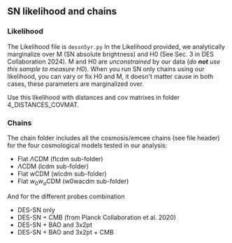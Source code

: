 ## SN likelihood and chains

### Likelihood
The Likelihood file is `dessn5yr.py`
In the Likelihood provided, we analytically marginalize over M (SN absolute brightness) and H0 (See Sec. 3 in DES Collaboration 2024).
M and H0 are _unconstrained_ by our data (_do **not** use this sample to measure H0_). When you run SN only chains using our likelihood, you can vary or fix H0 and M, it doesn't matter cause in both cases, these parameters are marginalized over.

Use this likelihood with distances and cov matrixes in folder 4_DISTANCES_COVMAT.

### Chains
The chain folder includes all the cosmosis/emcee chains (see file header) for the four cosmological models tested in our analysis:
- Flat $`\Lambda`$CDM (flcdm sub-folder)
- $`\Lambda`$CDM (lcdm sub-folder)
- Flat $`w`$CDM (wlcdm sub-folder)
- Flat $`w_0 w_a`$CDM (w0wacdm sub-folder)
  
And for the different probes combination
- DES-SN only
- DES-SN + CMB (from Planck Collaboration et al. 2020)
- DES-SN + BAO and 3x2pt
- DES-SN + BAO and 3x2pt + CMB


